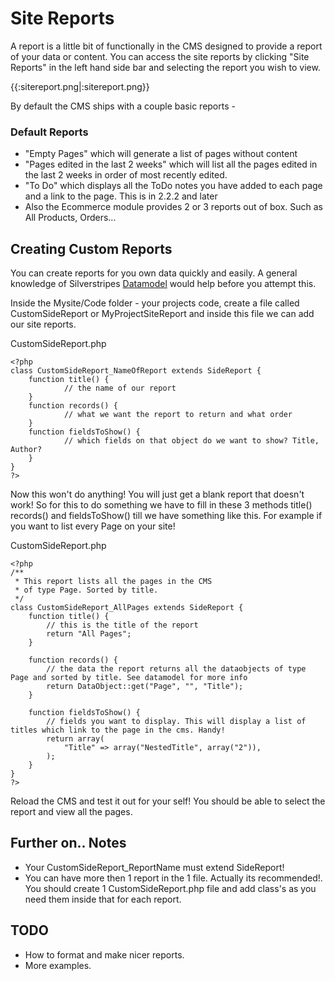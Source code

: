 # Site Reports

A report is a little bit of functionally in the CMS designed to provide a report of your data or content. You can access the site reports by clicking "Site Reports" in the left hand side bar and selecting the report you wish to view.

{{:sitereport.png|:sitereport.png}} 

By default the CMS ships with a couple basic reports - 

### Default Reports

*  "Empty Pages" which will generate a list of pages without content 
*  "Pages edited in the last 2 weeks" which will list all the pages edited in the last 2 weeks in order of most recently edited.
*  "To Do" which displays all the ToDo notes you have added to each page and a link to the page. This is in 2.2.2 and later
*  Also the Ecommerce module provides 2 or 3 reports out of box. Such as All Products, Orders...

## Creating Custom Reports

You can create reports for you own data quickly and easily. A general knowledge of Silverstripes [Datamodel](http://doc.silverstripe.com/doku.php?id=datamodel) would help before you attempt this. 

Inside the Mysite/Code folder - your projects code, create a file called CustomSideReport or MyProjectSiteReport and inside this file we can add our site reports.

CustomSideReport.php 
~~~ {php}
<?php
class CustomSideReport_NameOfReport extends SideReport {
	function title() {
            // the name of our report
	}
	function records() {
            // what we want the report to return and what order
	}
	function fieldsToShow() {
            // which fields on that object do we want to show? Title, Author?
	}
}
?>
~~~

Now this won't do anything! You will just get a blank report that doesn't work! So for this to do something we have to fill in these 3 methods title() records() and fieldsToShow() till we have something like this. For example if you want to list every Page on your site!

CustomSideReport.php
~~~ {php}
<?php
/** 
 * This report lists all the pages in the CMS
 * of type Page. Sorted by title.
 */
class CustomSideReport_AllPages extends SideReport {
	function title() {
        // this is the title of the report
		return "All Pages";
	}
	
	function records() {
        // the data the report returns all the dataobjects of type Page and sorted by title. See datamodel for more info
		return DataObject::get("Page", "", "Title");
	}
	
	function fieldsToShow() {
        // fields you want to display. This will display a list of titles which link to the page in the cms. Handy!
		return array(
			"Title" => array("NestedTitle", array("2")),
		);
	}	
}
?>
~~~

Reload the CMS and test it out for your self! You should be able to select the report and view all the pages.

## Further on.. Notes

*  Your CustomSideReport_ReportName must extend SideReport!
*  You can have more then 1 report in the 1 file. Actually its recommended!. You should create 1 CustomSideReport.php file and add class's as you need them inside that for each report.

## TODO
*  How to format and make nicer reports. 
*  More examples.




